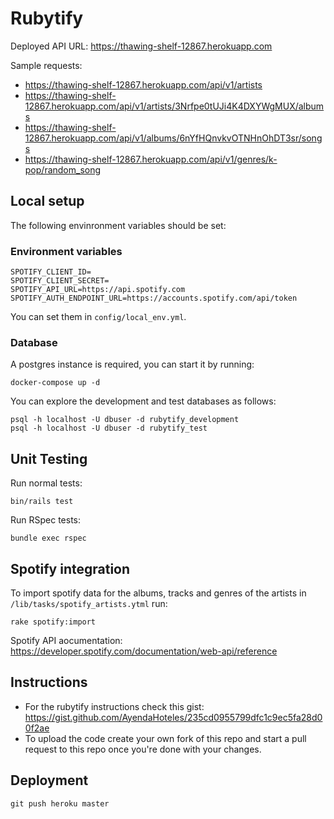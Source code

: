 # Rubytify

Deployed API URL: https://thawing-shelf-12867.herokuapp.com

Sample requests:
- https://thawing-shelf-12867.herokuapp.com/api/v1/artists
- https://thawing-shelf-12867.herokuapp.com/api/v1/artists/3Nrfpe0tUJi4K4DXYWgMUX/albums
- https://thawing-shelf-12867.herokuapp.com/api/v1/albums/6nYfHQnvkvOTNHnOhDT3sr/songs
- https://thawing-shelf-12867.herokuapp.com/api/v1/genres/k-pop/random_song


## Local setup

The following envinronment variables should be set:

### Environment variables

```
SPOTIFY_CLIENT_ID=
SPOTIFY_CLIENT_SECRET=
SPOTIFY_API_URL=https://api.spotify.com
SPOTIFY_AUTH_ENDPOINT_URL=https://accounts.spotify.com/api/token
```

You can set them in `config/local_env.yml`.


### Database

A postgres instance is required, you can start it by running:

```
docker-compose up -d
```

You can explore the development and test databases as follows:

```
psql -h localhost -U dbuser -d rubytify_development
psql -h localhost -U dbuser -d rubytify_test
```


## Unit Testing

Run normal tests:
```
bin/rails test
```


Run RSpec tests:

```
bundle exec rspec
```

## Spotify integration


To import spotify data for the albums, tracks and genres of the artists in `/lib/tasks/spotify_artists.ytml` run:

```
rake spotify:import
```

Spotify API aocumentation: https://developer.spotify.com/documentation/web-api/reference

## Instructions

- For the rubytify instructions check this gist: https://gist.github.com/AyendaHoteles/235cd0955799dfc1c9ec5fa28d00f2ae 
- To upload the code create your own fork of this repo and start a pull request to this repo once you're done with your changes.


## Deployment

```
git push heroku master
```
